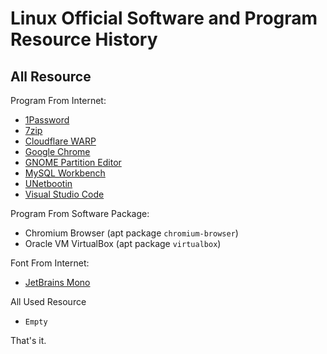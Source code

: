 Linux Official Software and Program Resource History
========================
## All Resource
Program From Internet:
- [1Password](https://1password.com/downloads/linux/)
- [7zip](https://www.7-zip.org/download.html)
- [Cloudflare WARP](https://developers.cloudflare.com/warp-client/get-started/linux/)
- [Google Chrome](https://www.google.com/chrome/)
- [GNOME Partition Editor](https://gparted.org/)
- [MySQL Workbench](https://www.mysql.com/products/workbench/)
- [UNetbootin](http://unetbootin.github.io/)
- [Visual Studio Code](https://code.visualstudio.com/)

Program From Software Package:
- Chromium Browser (apt package `chromium-browser`)
- Oracle VM VirtualBox (apt package `virtualbox`)

Font From Internet:
- [JetBrains Mono](https://www.jetbrains.com/lp/mono/)

All Used Resource
- `Empty`

That's it.

